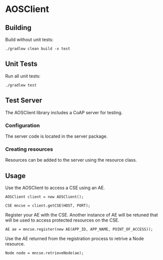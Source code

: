 # AOSClient

## Building
Build without unit tests:

`./gradlew clean build -x test`

## Unit Tests
Run all unit tests:

`./gradlew test`

## Test Server
The AOSClient library includes a CoAP server for testing.

### Configuration
The server code is located in the server package.

### Creating resources
Resources can be added to the server using the resource class.


## Usage

 Use the AOSClient to access a CSE using an AE.
 
`AOSClient client = new AOSClient();`


`CSE mncse = client.getCSE(HOST, PORT);`

Register your AE with the CSE.  Another instance of AE will be retuned that will be used to access protected resources on the CSE.

`AE ae = mncse.register(new AE(APP_ID, APP_NAME, POINT_OF_ACCESS));`

Use the AE returned from the registration process to retrive a Node resource.

`Node node = mncse.retrieveNode(ae);`
